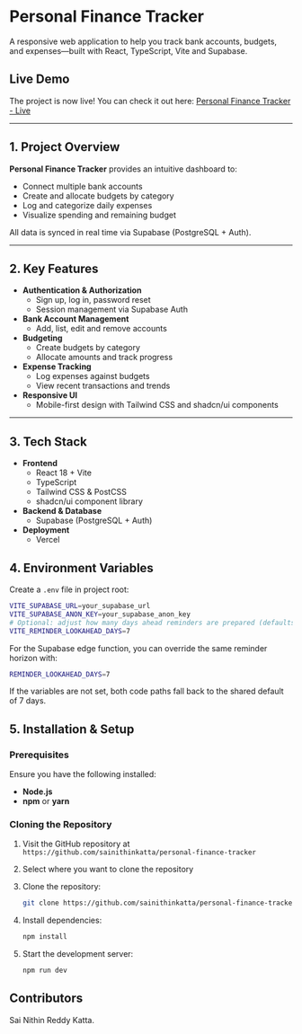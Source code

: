 # Personal Finance Tracker

A responsive web application to help you track bank accounts, budgets, and expenses—built with React, TypeScript, Vite and Supabase.

## Live Demo
The project is now live! You can check it out here: [Personal Finance Tracker - Live](https://personal-finance-tracker-eosin-eight.vercel.app/)

---

## 1. Project Overview

**Personal Finance Tracker** provides an intuitive dashboard to:

- Connect multiple bank accounts  
- Create and allocate budgets by category  
- Log and categorize daily expenses  
- Visualize spending and remaining budget  

All data is synced in real time via Supabase (PostgreSQL + Auth).

---

## 2. Key Features

- **Authentication & Authorization**  
  - Sign up, log in, password reset  
  - Session management via Supabase Auth  
- **Bank Account Management**  
  - Add, list, edit and remove accounts  
- **Budgeting**  
  - Create budgets by category  
  - Allocate amounts and track progress  
- **Expense Tracking**  
  - Log expenses against budgets  
  - View recent transactions and trends  
- **Responsive UI**  
  - Mobile-first design with Tailwind CSS and shadcn/ui components  

---

## 3. Tech Stack

- **Frontend**  
  - React 18 + Vite  
  - TypeScript  
  - Tailwind CSS & PostCSS  
  - shadcn/ui component library  
- **Backend & Database**  
  - Supabase (PostgreSQL + Auth)  
- **Deployment**  
  - Vercel

## 4. Environment Variables

Create a `.env` file in project root:

```bash
VITE_SUPABASE_URL=your_supabase_url
VITE_SUPABASE_ANON_KEY=your_supabase_anon_key
# Optional: adjust how many days ahead reminders are prepared (defaults to 7)
VITE_REMINDER_LOOKAHEAD_DAYS=7
```

For the Supabase edge function, you can override the same reminder horizon with:

```bash
REMINDER_LOOKAHEAD_DAYS=7
```

If the variables are not set, both code paths fall back to the shared default of 7 days.

## 5. Installation & Setup

### Prerequisites

Ensure you have the following installed:
- **Node.js**
- **npm** or **yarn**

### Cloning the Repository

1. Visit the GitHub repository at `https://github.com/sainithinkatta/personal-finance-tracker`
2. Select where you want to clone the repository
3. Clone the repository:
   ```bash
   git clone https://github.com/sainithinkatta/personal-finance-tracker.git
   ```

1. Install dependencies:
   ```bash
   npm install
   ```

2. Start the development server:
   ```bash
   npm run dev
   ```

## Contributors
Sai Nithin Reddy Katta.
